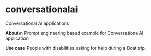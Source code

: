 # conversationalai
Conversational AI applications

**About**\n
Prompt engineering based example for Conversationa AI application

**Use case**
People with disabilities asking for help during a Boat trip.
